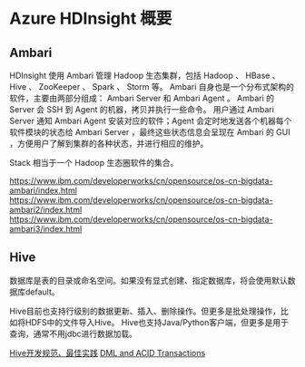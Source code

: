 # Azure HDInsight 概要

## Ambari

HDInsight 使用 Ambari 管理 Hadoop 生态集群，包括 Hadoop 、 HBase 、Hive 、 ZooKeeper 、 Spark 、 Storm 等。
Ambari 自身也是一个分布式架构的软件，主要由两部分组成： Ambari Server 和 Ambari Agent 。 Ambari 的 Server 会 SSH 到 Agent 的机器，拷贝并执行一些命令。
用户通过 Ambari Server 通知 Ambari Agent 安装对应的软件；Agent 会定时地发送各个机器每个软件模块的状态给 Ambari Server ，最终这些状态信息会呈现在 Ambari 的 GUI ，方便用户了解到集群的各种状态，并进行相应的维护。

Stack 相当于一个 Hadoop 生态圈软件的集合。

https://www.ibm.com/developerworks/cn/opensource/os-cn-bigdata-ambari/index.html
https://www.ibm.com/developerworks/cn/opensource/os-cn-bigdata-ambari2/index.html
https://www.ibm.com/developerworks/cn/opensource/os-cn-bigdata-ambari3/index.html

## Hive

数据库是表的目录或命名空间。如果没有显式创建、指定数据库，将会使用默认数据库default。

Hive目前也支持行级别的数据更新、插入、删除操作。但更多是批处理操作，比如将HDFS中的文件导入Hive。
Hive也支持Java/Python客户端，但更多是用于查询，通常不用jdbc进行数据加载。

[Hive开发规范、最佳实践](https://wenku.baidu.com/view/85055bb56f1aff00bed51e80.html)
[DML and ACID Transactions](https://zh.hortonworks.com/tutorial/using-hive-acid-transactions-to-insert-update-and-delete-data/)





